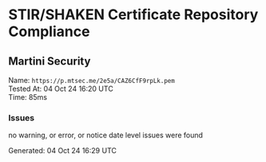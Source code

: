 # STIR/SHAKEN Certificate Repository Compliance

## Martini Security

Name: `https://p.mtsec.me/2e5a/CAZ6CfF9rpLk.pem`\
Tested At: 04 Oct 24 16:20 UTC\
Time: 85ms

### Issues

no warning, or error, or notice date level issues were found

Generated: 04 Oct 24 16:29 UTC